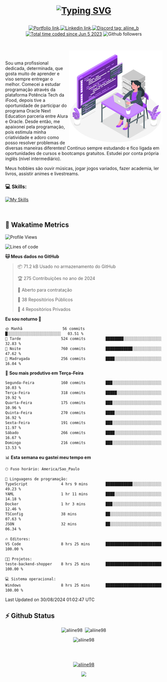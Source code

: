 # <p align = "center"><a href="https://git.io/typing-svg"><img src="https://readme-typing-svg.demolab.com?font=Space+Mono&size=28&pause=1000&duration=4000&color=8E58F7&vCenter=true&width=500&lines=%E2%9C%A8+Ol%C3%A1%2C+sou+Aline+Bevilacqua;%E2%9C%A8+Desenvolvedora+Web!" alt="Typing SVG" /></a></p>

<p align = "center">
    <a href="https://aliine98.github.io" target="_blank">
        <img alt="Portfolio link" align="center" src = "https://img.shields.io/badge/portfolio-8A2BE2?style=for-the-badge">
    </a>
    <a href="https://www.linkedin.com/in/aline-bevilacqua/" target="_blank">
        <img alt="Linkedin link" align="center" src = "https://img.shields.io/badge/LinkedIn-0077B5?style=for-the-badge&logo=linkedin&logoColor=white">
    </a>
    <a href="https://discord.com/" target="_blank">
        <img alt="Discord tag: aliine_b" align="center" src="https://img.shields.io/badge/-aliine__b-5865f2?style=flat-square&logo=Discord&logoColor=FFF" height="28">
    </a>
    <a href="https://wakatime.com/@aliine"><img src="https://wakatime.com/badge/user/d705bdc6-1244-4026-9380-8de8c1599f8d.svg?style=for-the-badge" alt="Total time coded since Jun 5 2023" align="center"/></a>
    <img alt="Github followers" align="center" src="https://img.shields.io/github/followers/Aliine98?style=for-the-badge&color=bf0f47&logo=github&logoColor=white">
</p><br>

<a href="https://storyset.com/"><img src="./assets/coding-amico.svg" width="300" align="right"></a>

<div align="left">
<br>

Sou uma profissional dedicada, determinada, que gosta muito de aprender e viso sempre entregar o melhor. Comecei a estudar programação através da plataforma Potência Tech da iFood, depois tive a oportunidade de participar do programa Oracle Next Education parceria entre Alura e Oracle. Desde então, me apaixonei pela programação, pois estimula minha criatividade e adoro como posso resolver problemas de diversas maneiras diferentes! Continuo sempre estudando e fico ligada em oportunidades de cursos e bootcamps gratuitos.
Estudei por conta própria inglês (nível intermediário).

Meus hobbies são ouvir músicas, jogar jogos variados, fazer academia, ler livros, assistir animes e livestreams.

### 💻 Skills:
[![My Skills](https://skillicons.dev/icons?i=html,css,js,bootstrap,tailwind,ts,mysql,angular,next,nuxt,express,mongo,java)](https://skillicons.dev)
</div>
<br>

## 🚀 Wakatime Metrics

<!--START_SECTION:waka-->
![Profile Views](http://img.shields.io/badge/Visualizac%C3%B5es%20do%20perfil-7-blue)

![Lines of code](https://img.shields.io/badge/Desde%20o%20Hello%20World%20eu%20escrevi-331.6%20thousand%20linhas%20de%20c%C3%B3digo-blue)

**🐱 Meus dados no GitHub** 

> 📦 71.2 kB Usado no armazenamento do GitHub 
 > 
> 🏆 275 Contribuições no ano de 2024
 > 
> 💼 Aberto para contratação
 > 
> 📜 38 Repositórios Públicos 
 > 
> 🔑 4 Repositórios Privados 
 > 
**Eu sou noturno 🦉** 

```text
🌞 Manhã                  56 commits          █░░░░░░░░░░░░░░░░░░░░░░░░   03.51 % 
🌆 Tarde                  524 commits         ████████░░░░░░░░░░░░░░░░░   32.83 % 
🌃 Noite                  760 commits         ████████████░░░░░░░░░░░░░   47.62 % 
🌙 Madrugada              256 commits         ████░░░░░░░░░░░░░░░░░░░░░   16.04 % 
```
📅 **Sou mais produtivo em Terça-Feira** 

```text
Segunda-Feira            160 commits         ███░░░░░░░░░░░░░░░░░░░░░░   10.03 % 
Terça-Feira              318 commits         █████░░░░░░░░░░░░░░░░░░░░   19.92 % 
Quarta-Feira             175 commits         ███░░░░░░░░░░░░░░░░░░░░░░   10.96 % 
Quinta-Feira             270 commits         ████░░░░░░░░░░░░░░░░░░░░░   16.92 % 
Sexta-Feira              191 commits         ███░░░░░░░░░░░░░░░░░░░░░░   11.97 % 
Sábado                   266 commits         ████░░░░░░░░░░░░░░░░░░░░░   16.67 % 
Domingo                  216 commits         ███░░░░░░░░░░░░░░░░░░░░░░   13.53 % 
```


📊 **Esta semana eu gastei meu tempo em** 

```text
🕑︎ Fuso horário: America/Sao_Paulo

💬 Linguagens de programação: 
TypeScript               4 hrs 9 mins        ████████████░░░░░░░░░░░░░   49.23 % 
YAML                     1 hr 11 mins        ████░░░░░░░░░░░░░░░░░░░░░   14.18 % 
Docker                   1 hr 3 mins         ███░░░░░░░░░░░░░░░░░░░░░░   12.46 % 
TSConfig                 38 mins             ██░░░░░░░░░░░░░░░░░░░░░░░   07.63 % 
JSON                     32 mins             ██░░░░░░░░░░░░░░░░░░░░░░░   06.34 % 

🔥 Editores: 
VS Code                  8 hrs 25 mins       █████████████████████████   100.00 % 

🐱‍💻 Projetos: 
teste-backend-shopper    8 hrs 25 mins       █████████████████████████   100.00 % 

💻 Sistema operacional: 
Windows                  8 hrs 25 mins       █████████████████████████   100.00 % 
```


 Last Updated on 30/08/2024 01:02:47 UTC
<!--END_SECTION:waka-->
 
## ⚡ Github Status

<p align="center"><img src="https://my-github-readme-stats-aliine98.vercel.app/api?username=aliine98&show_icons=true&locale=en&theme=radical" alt="aliine98" />&nbsp;&nbsp;<img src="https://my-github-readme-stats-aliine98.vercel.app/api/top-langs?username=aliine98&show_icons=true&locale=en&layout=compact&theme=radical&exclude_repo=my-github-readme-stats,my-github-readme-streak-stats,github-readme-streak-stats,ajax-com-js-puro" alt="aliine98" /></p>

<p align="center"><img src="https://streak-stats.demolab.com?user=aliine98&theme=radical" alt="aliine98" /></p>

<br><br>
<p align="center"> <a href="https://github.com/ryo-ma/github-profile-trophy" target="_blank"><img src="https://github-profile-trophy.vercel.app/?username=aliine98&theme=radical&column=4" alt="aliine98" /></a> </p>

<p align="center"><img src="https://media4.giphy.com/media/C1bBFL2dMQxA4/giphy.gif?cid=ecf05e47z7xqxd7gboyuplq95r7v869x9bi8msk1upllpme2&ep=v1_gifs_search&rid=giphy.gif&ct=g" width="700"></p>
